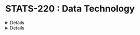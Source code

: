 # STATS-220 : Data Technology 

<Details>
  
## Course Overview 

This course introduces R programming to handle a wide variety of data science challenges, from importing, wrangling, visualising data, to reproducible reporting, for effective data-driven decision making. Students will gain an understanding of tidy data principles, grammar of data manipulation, and grammar of graphics, using a set of data-oriented tools. Students will also learn to solve data-analytical problems in both business and research environments. 

</Details>

<Details>
## Learning Outcome

By the end of this course, students will be able to:
1. Undertake a broad variety of data science challenges, using R (Capability 1, 2, 3, 4 and 5)
2. Develop and demonstrate programming skills to import, wrangle and visualise data for decision making (Capability 1, 2 and 3)
3. Describe and explain tidy data principles, grammar of data manipulation and grammar of graphics that lead to effective coding (Capability 1, 2 and 3)
4. Develop communication skills using reproducible reporting with R Markdown (Capability 1 and 4)
5. Gain practical skills of web technologies (HTML and CSS) for web scraping (Capability 1, 2, 3 and 5)
6. Learn good practice of project-oriented workflow (Capability 1, 3 and 4)
</Details>
